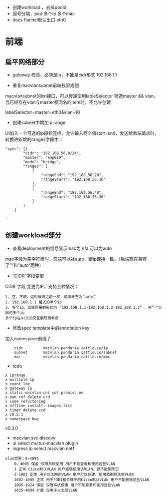 - 创建workload ，去掉podid
- 逗号分隔，pod 多个ip 多个mac
- docs flannel默认出口 eth0


# 前端

## 扁平网络部分

- gateway 校验，必须是ip，不能是cidr形式 192.168.1.1

- 重复macvlansubnet前端校验规则

macvlansubnet的list接口，可以传递使用lableSelector 筛选master && vlan，当已经存在vlan与master都同名的item时，不允许创建

labelSelector=master=eth0&vlan=10

- 创建subnet中增加ip range

UI加入一个可选的ip段标签栏，允许输入两个值start-end，发送给后端请求时，转换进新增的ranges字段中：

```
"spec": {}
        "cidr": "192.168.56.0/24",
        "master": "enp0s9",
        "mode": "bridge",
        "ranges": [
            {
                "rangeEnd": "192.168.56.20",
                "rangeStart": "192.168.56.10"
            },
            {
                "rangeEnd": "192.168.56.40",
                "rangeStart": "192.168.56.30"
            }
        ]
    }

- 
```



## 创建workload部分

- 查看deployment的信息显示mac为 n/a 可以为auto

mac字段为空字符串时，前端可以补auto，跟ip保持一致。（后端现在兼容了”“和”auto“两种）

- ”CIDR“字段变更

CIDR 字段 变更为IP，支持三种情况：

```
1. 空，不填，这时候跟之前一样，前端补充为”auto“
2. 192.168.1.1 格式的单个ip
3. 多个ip，后端需要的形式为 ”192.168.1.1-192.168.1.2-192.168.1.3“ ，用”-“分隔的多个ip
多个ip在ui上的交互展现待考虑

```

- 修改spec template中的annotation key

加入namespace前缀了

```
	cidr         macvlan.pandaria.cattle.io/ip
	subnet       macvlan.pandaria.cattle.io/subnet
	mac          macvlan.pandaria.cattle.io/mac
```

- todo

```
x iprange 
x multiple ip
x event log
x gateway ip
x static-macvlan-cni set promisc on
x own ref delete crd
x code refactoring
x offline install: images.list 
x timer delete crd
x v0.2.1
x namespace bug
```

v0.3.0

* macvlan svc discovy
* ui select multus-macvlan plugin
* ingress ip select macvlan net1

```
vlan范围：0~4095
    0，4095 保留 仅限系统使用 用户不能查看和使用这些VLAN
    1 正常 Cisco默认VLAN 用户能够使用该VLAN，但不能删除它
    2-1001 正常 用于以太网的VLAN 用户可以创建、使用和删除这些VLAN
    1002-1005 正常 用于FDDI和令牌环的Cisco默认VLAN 用户不能删除这些VLAN
    1006-1024 保留 仅限系统使用 用户不能查看和使用这些VLAN
    1025-4094 扩展 仅用于以太网VLAN
```